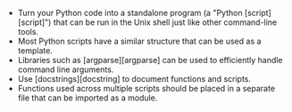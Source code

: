 -   Turn your Python code into a standalone program (a "Python [script][script]")
    that can be run in the Unix shell just like other command-line tools.
-   Most Python scripts have a similar structure that can be used as a template.
-   Libraries such as [argparse][argparse] can be used to efficiently handle command line arguments.
-   Use [docstrings][docstring] to document functions and scripts.
-   Functions used across multiple scripts should be placed
    in a separate file that can be imported as a module.
 
 
 
 
 
